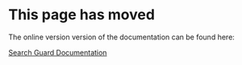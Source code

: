 # This page has moved

The online version version of the documentation can be found here:

[Search Guard Documentation](http://search-guard.com/docs)